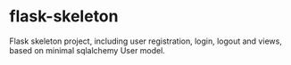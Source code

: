 # flask-skeleton
Flask skeleton project, including user registration, login, logout and views, based on minimal sqlalchemy User model.
